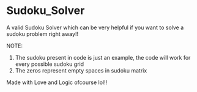# Sudoku_Solver
A valid Sudoku Solver which can be very helpful if you want to solve a sudoku problem right away!!

NOTE:
1) The sudoku present in code is just an example, the code will work for every possible sudoku grid
2) The zeros represent empty spaces in sudoku matrix


Made with Love and Logic ofcourse lol!!
